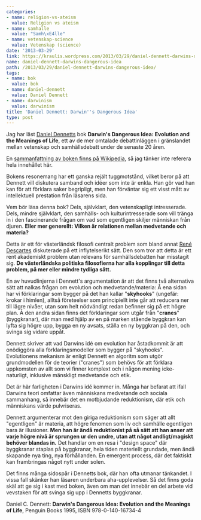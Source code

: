```yaml
---
categories:
- name: religion-vs-ateism
  value: Religion vs ateism
- name: samhalle
  value: "Samh\xE4lle"
- name: vetenskap-science
  value: Vetenskap (science)
date: '2013-03-29'
link: https://kraulis.wordpress.com/2013/03/29/daniel-dennett-darwins-dangerous-idea/
name: daniel-dennett-darwins-dangerous-idea
path: /2013/03/29/daniel-dennett-darwins-dangerous-idea/
tags:
- name: bok
  value: bok
- name: daniel-dennett
  value: Daniel Dennett
- name: darwinism
  value: darwinism
title: 'Daniel Dennett: Darwin''s Dangerous Idea'
type: post
---
```

Jag har läst [Daniel Dennetts](http://en.wikipedia.org/wiki/Daniel_Dennett) bok **Darwin's Dangerous Idea: Evolution and the Meanings of Life**, ett av de mer omtalade debattinläggen i gränslandet mellan vetenskap och samhällsdebatt under de senaste 20 åren.



En [sammanfattning av boken finns på Wikipedia](http://en.wikipedia.org/wiki/Darwin's_Dangerous_Idea), så jag tänker inte referera hela innehållet här. 

Bokens resonemang har ett ganska rejält tuggmotstånd, vilket beror på att Dennett vill diskutera samband och idéer som inte är enkla. Han gör vad han kan för att förklara saker begripligt, men han förväntar sig ett visst mått av intellektuell prestation från läsarens sida.

Vem bör läsa denna bok? Dels, självklart, den vetenskapligt intresserade. Dels, mindre självklart, den samhälls- och kulturintresserade som vill tränga in i den fascinerande frågan om vad som egentligen skiljer människan från djuren. **Eller mer generellt: Vilken är relationen mellan medvetande och materia?**

Detta är ett för västerländsk filosofi centralt problem som bland annat [René Descartes](http://en.wikipedia.org/wiki/Ren%C3%A9_Descartes) diskuterade på ett inflytelserikt sätt. Den som tror att detta är ett rent akademiskt problem utan relevans för samhällsdebatten har misstagit sig. **De västerländska politiska filosofierna har alla kopplingar till detta problem, på mer eller mindre tydliga sätt.**

En av huvudlinjerna i Dennett's argumentation är att det finns två alternativa sätt att nalkas frågan om evolution och medvetande/materia: Å ena sidan har vi förklaringar som bygger på det han kallar "**skyhooks**" (ungefär: krokar i himlen), alltså företeelser som principiellt inte går att reducera ner till lägre nivåer, utan som helt nödvändigt redan befinner sig på ett högre plan. Å den andra sidan finns det förklaringar som utgår från "**cranes**" (byggkranar), där man med hjälp av en på marken stående byggkran kan lyfta sig högre upp, bygga en ny avsats, ställa en ny byggkran på den, och svinga sig vidare uppåt.

Dennett skriver att vad Darwins idé om evolution har åstadkommit är att onödiggöra alla förklaringsmodeller som bygger på "skyhooks". Evolutionens mekanism är enligt Dennett en algoritm som utgör grundmodellen för de teorier ("cranes") som behövs för att förklara uppkomsten av allt som vi finner komplext och i någon mening icke-naturligt, inklusive mänskligt medvetande och etik.

Det är här farligheten i Darwins idé kommer in. Många har befarat att ifall Darwins teori omfattar även människans medvetande och sociala sammanhang, så innebär det en motbjudande reduktionism, där etik och människans värde pulvriseras.

Dennett argumenterar mot den giriga reduktionism som säger att allt "egentligen" är materia, att  högre fenomen som liv och samhälle egentligen bara är illusioner. **Men han är ändå reduktionist på så sätt att han anser att varje högre nivå är sprungen ur den undre, utan att något andligt/magiskt behöver blandas in.** Det handlar om en resa i "design space" där byggkranar staplas på byggkranar, hela tiden materiellt grundade, men ändå skapande nya ting, nya förhållanden. En emergent process, där det faktiskt kan frambringas något nytt under solen.

Det finns många sidospår i Dennetts bok, där han ofta utmanar tänkandet. I vissa fall skänker han läsaren underbara aha-upplevelser. Så det finns goda skäl att ge sig i kast med boken, även om man det innebär en del arbete vid vevstaken för att svinga sig upp i Dennetts byggkranar.

Daniel C. Dennett: **Darwin's Dangerous Idea: Evolution and the Meanings of Life**, Penguin Books 1995, ISBN 978-0-140-16734-4

